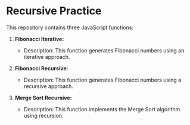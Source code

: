 # Recursive Practice

This repository contains three JavaScript functions:

1. **Fibonacci Iterative:**
   - Description: This function generates Fibonacci numbers using an iterative approach.

2. **Fibonacci Recursive:**
   - Description: This function generates Fibonacci numbers using a recursive approach.

3. **Merge Sort Recursive:**
   - Description: This function implements the Merge Sort algorithm using recursion.
